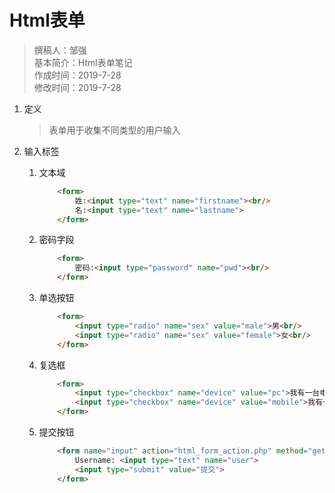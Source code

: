 # Html表单

> 撰稿人：邹强  
> 基本简介：Html表单笔记  
> 作成时间：2019-7-28  
> 修改时间：2019-7-28

1. 定义
    > 表单用于收集不同类型的用户输入

2. 输入标签
    1. 文本域

        ```html
            <form>
                姓:<input type="text" name="firstname"><br/>
                名:<input type="text" name="lastname">
            </form>
        ```

    2. 密码字段

        ```html
            <form>
                密码:<input type="password" name="pwd"><br/>
            </form>
        ```

    3. 单选按钮

        ```html
            <form>
                <input type="radio" name="sex" value="male">男<br/>
                <input type="radio" name="sex" value="female">女<br/>
            </form>
        ```

    4. 复选框

        ```html
            <form>
                <input type="checkbox" name="device" value="pc">我有一台电脑 <br/>
                <input type="checkbox" name="device" value="mobile">我有一台手机<br/>
            </form>
        ```

    5. 提交按钮

        ```html
            <form name="input" action="html_form_action.php" method="get">
                Username: <input type="text" name="user">
                <input type="submit" value="提交">
            </form>
        ```
